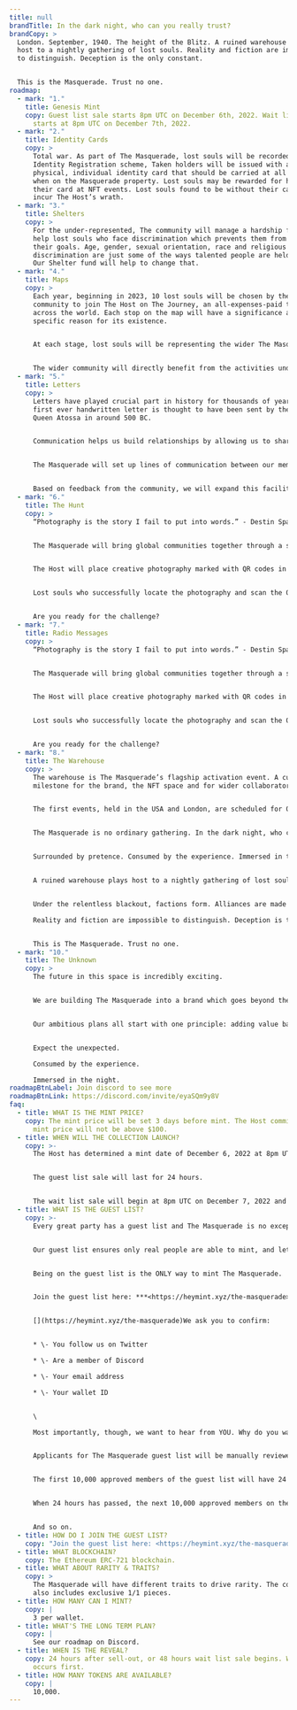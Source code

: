 ```yaml
---
title: null
brandTitle: In the dark night, who can you really trust?
brandCopy: >
  London. September, 1940. The height of the Blitz. A ruined warehouse plays
  host to a nightly gathering of lost souls. Reality and fiction are impossible
  to distinguish. Deception is the only constant.


  This is the Masquerade. Trust no one.
roadmap:
  - mark: "1."
    title: Genesis Mint
    copy: Guest list sale starts 8pm UTC on December 6th, 2022. Wait list sale
      starts at 8pm UTC on December 7th, 2022.
  - mark: "2."
    title: Identity Cards
    copy: >
      Total war. As part of The Masquerade, lost souls will be recorded under an
      Identity Registration scheme, Taken holders will be issued with a
      physical, individual identity card that should be carried at all times
      when on the Masquerade property. Lost souls may be rewarded for holding
      their card at NFT events. Lost souls found to be without their cards will
      incur The Host’s wrath.
  - mark: "3."
    title: Shelters
    copy: >
      For the under-represented, The community will manage a hardship fund to
      help lost souls who face discrimination which prevents them from achieving
      their goals. Age, gender, sexual orientation, race and religious
      discrimination are just some of the ways talented people are held back.
      Our Shelter fund will help to change that.
  - mark: "4."
    title: Maps
    copy: >
      Each year, beginning in 2023, 10 lost souls will be chosen by the
      community to join The Host on The Journey, an all-expenses-paid trip
      across the world. Each stop on the map will have a significance and a
      specific reason for its existence.


      At each stage, lost souls will be representing the wider The Masquerade community - giving back to the under-represented, making new friends and discovering new opportunities.


      The wider community will directly benefit from the activities undertaken by The Host and the 10 chosen lost souls. Lost souls who have previously experienced The Journey will be ineligible to take part again, but will be additionally rewarded with unique collectables based on the experiences undertaken.
  - mark: "5."
    title: Letters
    copy: >
      Letters have played crucial part in history for thousands of years. The
      first ever handwritten letter is thought to have been sent by the Persian
      Queen Atossa in around 500 BC.


      Communication helps us build relationships by allowing us to share our experiences, and needs, and helps us connect to others. It's the essence of life, allowing us to express feelings, pass on information and share thoughts. We all need to communicate.


      The Masquerade will set up lines of communication between our members. To begin, lost souls will be able to opt-in to receiving letters from one other member of their choosing. The Masquerade will act as the conduit, ensuring privacy and confidentially is maintained at all times.


      Based on feedback from the community, we will expand this facility as required.
  - mark: "6."
    title: The Hunt
    copy: >
      “Photography is the story I fail to put into words.” - Destin Sparks


      The Masquerade will bring global communities together through a shared appreciation of creativity, storytelling and altruism.


      The Host will place creative photography marked with QR codes in 50 cities worldwide. In order to locate the photography, lost souls will need to participate in The Hunt, a cryptic game which will result in the location of the photography being revealed.


      Lost souls who successfully locate the photography and scan the QR code will be rewarded handsomely based on the photograph they discover and the city location where it is found.


      Are you ready for the challenge?
  - mark: "7."
    title: Radio Messages
    copy: >
      “Photography is the story I fail to put into words.” - Destin Sparks


      The Masquerade will bring global communities together through a shared appreciation of creativity, storytelling and altruism.


      The Host will place creative photography marked with QR codes in 50 cities worldwide. In order to locate the photography, lost souls will need to participate in The Hunt, a cryptic game which will result in the location of the photography being revealed.


      Lost souls who successfully locate the photography and scan the QR code will be rewarded handsomely based on the photograph they discover and the city location where it is found.


      Are you ready for the challenge?
  - mark: "8."
    title: The Warehouse
    copy: >
      The warehouse is The Masquerade’s flagship activation event. A cultural
      milestone for the brand, the NFT space and for wider collaborators.


      The first events, held in the USA and London, are scheduled for Q3 2023 (USA) and Q4 2023 (London).


      The Masquerade is no ordinary gathering. In the dark night, who can you really trust?


      Surrounded by pretence. Consumed by the experience. Immersed in the night.


      A ruined warehouse plays host to a nightly gathering of lost souls. Concealed by masks, but bared to the night. The Masquerade doesn't change us. It simply exposes who we really are.


      Under the relentless blackout, factions form. Alliances are made - and broken. Not everyone is who they seem. Enemies lurk within. Exploiting the night for their own ends.

      Reality and fiction are impossible to distinguish. Deception is the only constant.


      This is The Masquerade. Trust no one.
  - mark: "10."
    title: The Unknown
    copy: >
      The future in this space is incredibly exciting.


      We are building The Masquerade into a brand which goes beyond the reliance on secondary sales, generating revenue from multiple streams including media, advertising sales and events.


      Our ambitious plans all start with one principle: adding value back to those who place their trust in us enough to buy and hold The Masquerade NFTs. We will underpromise and overdeliver.


      Expect the unexpected.

      Consumed by the experience.

      Immersed in the night.
roadmapBtnLabel: Join discord to see more
roadmapBtnLink: https://discord.com/invite/eyaSQm9y8V
faq:
  - title: WHAT IS THE MINT PRICE?
    copy: The mint price will be set 3 days before mint. The Host commits that the
      mint price will not be above $100.
  - title: WHEN WILL THE COLLECTION LAUNCH?
    copy: >-
      The Host has determined a mint date of December 6, 2022 at 8pm UTC.


      The guest list sale will last for 24 hours.


      The wait list sale will begin at 8pm UTC on December 7, 2022 and will last until the supply is sold out.
  - title: WHAT IS THE GUEST LIST?
    copy: >-
      Every great party has a guest list and The Masquerade is no exception.


      Our guest list ensures only real people are able to mint, and lets us learn more about those who want to join our community of lost souls.


      Being on the guest list is the ONLY way to mint The Masquerade.


      Join the guest list here: ***<https://heymint.xyz/the-masquerade>***


      [](https://heymint.xyz/the-masquerade)We ask you to confirm:


      * \- You follow us on Twitter

      * \- Are a member of Discord

      * \- Your email address

      * \- Your wallet ID


      \

      Most importantly, though, we want to hear from YOU. Why do you want to be on the guest list? What brought you to The Masquerade?


      Applicants for The Masquerade guest list will be manually reviewed for approval or rejection. Bots entries will be rejected and will not be eligible to mint.


      The first 10,000 approved members of the guest list will have 24 hours to mint their tokens from 8pm UTC on 6th December, 2022.


      When 24 hours has passed, the next 10,000 approved members on the wait list will have 24 hours to mint their tokens.


      And so on.
  - title: HOW DO I JOIN THE GUEST LIST?
    copy: "Join the guest list here: <https://heymint.xyz/the-masquerade>"
  - title: WHAT BLOCKCHAIN?
    copy: The Ethereum ERC-721 blockchain.
  - title: WHAT ABOUT RARITY & TRAITS?
    copy: >
      The Masquerade will have different traits to drive rarity. The collection
      also includes exclusive 1/1 pieces.
  - title: HOW MANY CAN I MINT?
    copy: |
      3 per wallet.
  - title: WHAT'S THE LONG TERM PLAN?
    copy: |
      See our roadmap on Discord.
  - title: WHEN IS THE REVEAL?
    copy: 24 hours after sell-out, or 48 hours wait list sale begins. Whichever
      occurs first.
  - title: HOW MANY TOKENS ARE AVAILABLE?
    copy: |
      10,000.
---
```

